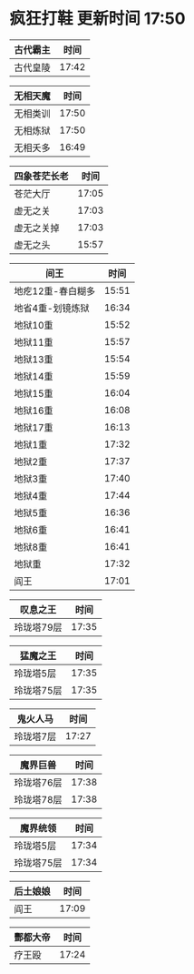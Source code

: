 # 疯狂打鞋 更新时间 17:50

| 古代霸主   | 时间    |
|--------|-------|
| 古代皇陵 | 17:42 |

| 无相天魔   | 时间    |
|--------|-------|
| 无相类训 | 17:50 |
| 无相炼狱 | 17:50 |
| 无相夭多 | 16:49 |

| 四象苍茫长老   | 时间    |
|--------|-------|
| 苍茫大厅 | 17:05 |
| 虚无之关 | 17:03 |
| 虚无之关掉 | 17:03 |
| 虚无之头 | 15:57 |

| 间王   | 时间    |
|--------|-------|
| 地疙12重-春白糊多 | 15:51 |
| 地省4重-划镜炼狱 | 16:34 |
| 地狱10重 | 15:52 |
| 地狱11重 | 15:57 |
| 地狱13重 | 15:54 |
| 地狱14重 | 15:59 |
| 地狱15重 | 16:04 |
| 地狱16重 | 16:08 |
| 地狱17重 | 16:13 |
| 地狱1重 | 17:32 |
| 地狱2重 | 17:37 |
| 地狱3重 | 17:40 |
| 地狱4重 | 17:44 |
| 地狱5重 | 16:36 |
| 地狱6重 | 16:41 |
| 地狱8重 | 16:41 |
| 地狱重 | 17:32 |
| 阎王 | 17:01 |

| 叹息之王   | 时间    |
|--------|-------|
| 玲珑塔79层 | 17:35 |

| 猛魔之王   | 时间    |
|--------|-------|
| 玲珑塔5层 | 17:35 |
| 玲珑塔75层 | 17:35 |

| 鬼火人马   | 时间    |
|--------|-------|
| 玲珑塔7层 | 17:27 |

| 魔界巨兽   | 时间    |
|--------|-------|
| 玲珑塔76层 | 17:38 |
| 玲珑塔78层 | 17:38 |

| 魔界统领   | 时间    |
|--------|-------|
| 玲珑塔5层 | 17:34 |
| 玲珑塔75层 | 17:34 |

| 后土娘娘   | 时间    |
|--------|-------|
| 阎王 | 17:09 |

| 酆都大帝   | 时间    |
|--------|-------|
| 疗王殴 | 17:24 |